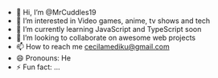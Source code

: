 - 👋 Hi, I’m @MrCuddles19
- 👀 I’m interested in Video games, anime, tv shows and tech
- 🌱 I’m currently learning JavaScript and TypeScript soon
- 💞️ I’m looking to collaborate on awesome web projects
- 📫 How to reach me cecilamediku@gmail.com
- 😄 Pronouns: He
- ⚡ Fun fact: ...

<!---
MrCuddles19/MrCuddles19 is a ✨ special ✨ repository because its `README.md` (this file) appears on your GitHub profile.
You can click the Preview link to take a look at your changes.
--->
